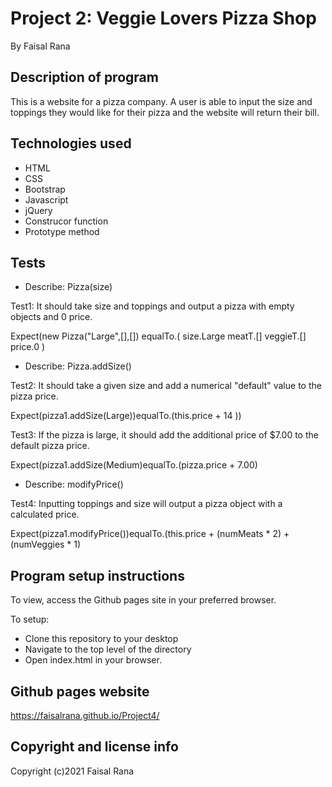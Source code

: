 # Project 2: Veggie Lovers Pizza Shop

By Faisal Rana

## Description of program
This is a website for a pizza company. A user is able to input the size and toppings they would like for their pizza and the website will return their bill.  

## Technologies used
- HTML
- CSS
- Bootstrap
- Javascript
- jQuery
- Construcor function
- Prototype method

## Tests

- Describe: Pizza(size)

Test1: It should take size and toppings and output a pizza with empty objects and 0 price.

Expect(new Pizza("Large",[],[])
equalTo.(
size.Large
meatT.[]
veggieT.[]
price.0
)

- Describe: Pizza.addSize()

 Test2: It should take a given size and add a numerical "default" value to the pizza price.

 Expect(pizza1.addSize(Large))equalTo.(this.price + 14 ))

 Test3: If the pizza is large, it should add the additional price of $7.00 to the default pizza price.

 Expect(pizza1.addSize(Medium)equalTo.(pizza.price + 7.00)

- Describe: modifyPrice()

 Test4: Inputting toppings and size will output a pizza object with a calculated price.

 Expect(pizza1.modifyPrice())equalTo.(this.price + (numMeats * 2) + (numVeggies * 1)



## Program setup instructions
To view, access the Github pages site in your preferred browser. 

To setup:
- Clone this repository to your desktop
- Navigate to the top level of the directory
- Open index.html in your browser. 

## Github pages website
https://faisalrana.github.io/Project4/

## Copyright and license info

Copyright (c)2021 Faisal Rana

 

